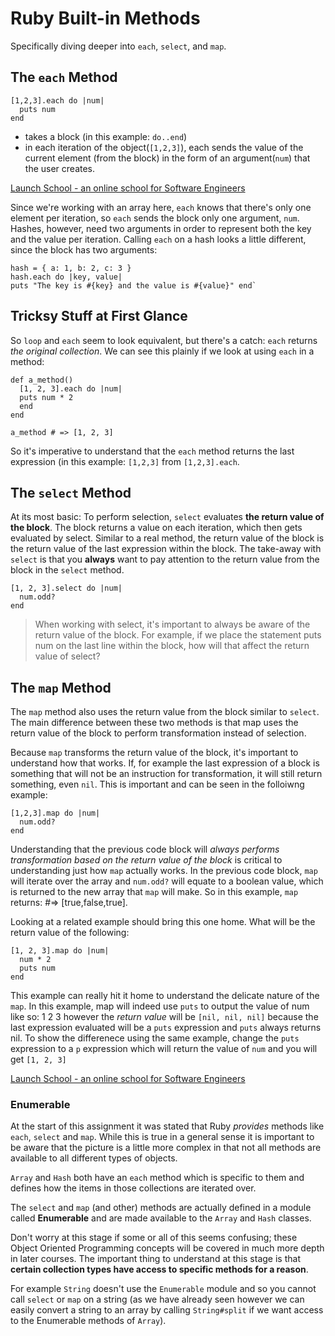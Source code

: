 # Ruby Built-in Methods

Specifically diving deeper into `each`, `select`, and `map`.

## The `each` Method

```
[1,2,3].each do |num|
  puts num
end
```

- takes a block (in this example: `do..end`)
- in each iteration of the object(`[1,2,3]`), each sends the value of the current
  element (from the block) in the form of an argument(`num`) that the user creates.

[Launch School - an online school for Software Engineers](https://launchschool.com/lessons/85376b6d/assignments/3034b4e0)

Since we're working with an array here, `each` knows that there's only one
element per iteration, so `each` sends the block only one argument, `num`.
Hashes, however, need two arguments in order to represent both the key and
the value per iteration. Calling `each` on a hash looks a little different,
since the block has two arguments:

```
hash = { a: 1, b: 2, c: 3 } 
hash.each do |key, value| 
puts "The key is #{key} and the value is #{value}" end`
```


## Tricksy Stuff at First Glance

So `loop` and `each` seem to look equivalent, but there's a catch: `each`
returns *the original collection*. We can see this plainly if we look at
using `each` in a method:
```
def a_method()
  [1, 2, 3].each do |num|
  puts num * 2
  end
end 

a_method # => [1, 2, 3]
```
So it's imperative to understand that the `each` method returns the last
expression (in this example: `[1,2,3]` from `[1,2,3].each`.

## The `select` Method

At its most basic: To perform selection, `select` evaluates **the return
value of the block**. The block returns a value on each iteration, which then
gets evaluated by select. Similar to a real method, the return value of the
block is the return value of the last expression within the block.  The
take-away with `select` is that you **always** want to pay attention to the
return value from the block in the `select` method.


```
[1, 2, 3].select do |num|
  num.odd?
end

```

> When working with select, it's important to always be aware of the return
> value of the block. For example, if we place the statement puts num on the
> last line within the block, how will that affect the return value of select?

## The `map` Method
The `map` method also uses the return value from the block similar to `select`. The main
difference between these two methods is that map uses the return value of the
block to perform transformation instead of selection. 

Because `map` transforms the return value of the block, it's important to
understand how that works. If, for example the last expression of a block is
something that will not be an instruction for transformation, it will still
return something, even `nil`. This is important and can be seen in the
folloiwng example:

```
[1,2,3].map do |num|
  num.odd?
end
```
Understanding that the previous code block will *always performs
transformation based on the return value of the block* is critical to
understanding just how `map` actually works. In the previous code block,
`map` will iterate over the array and `num.odd?` will equate to a boolean
value, which is returned to the new array that `map` will make. So in this
example, `map` returns: #=> [true,false,true].

Looking at a related example should bring this one home. What will be the
return value of the following:

```
[1, 2, 3].map do |num|
  num * 2
  puts num
end
```
This example can really hit it home to understand the delicate nature of the
`map`. In this example, map will indeed use `puts` to output the value of num
like so:
1
2
3
however the *return value* will be `[nil, nil, nil]` because the last
expression evaluated will be a `puts` expression and `puts` always returns
nil. To show the differenece using the same example, change the `puts`
expression to a `p` expression which will return the value of `num` and you
will get `[1, 2, 3]` 


[Launch School - an online school for Software Engineers](https://launchschool.com/lessons/85376b6d/assignments/3034b4e0)

### Enumerable

At the start of this assignment it was stated that Ruby _provides_ methods
like `each`, `select` and `map`. While this is true in a general sense it is
important to be aware that the picture is a little more complex in that not
all methods are available to all different types of objects.

`Array` and `Hash` both have an `each` method which is specific to them and
defines how the items in those collections are iterated over.

The `select` and `map` (and other) methods are actually defined in a module
called **Enumerable** and are made available to the `Array` and `Hash`
classes.

Don't worry at this stage if some or all of this seems confusing; these
Object Oriented Programming concepts will be covered in much more depth in
later courses. The important thing to understand at this stage is that
**certain collection types have access to specific methods for a reason**.

For example `String` doesn't use the `Enumerable` module and so you cannot
call `select` or `map` on a string (as we have already seen however we can
easily convert a string to an array by calling `String#split` if we want
access to the Enumerable methods of `Array`).

